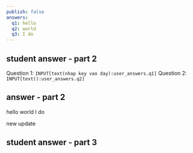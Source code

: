 ```yaml
---
publish: false
answers:
  q1: hello
  q2: world
  q3: I do
---
```



## student answer - part 2
Question 1: `INPUT[text(nhap key vao day):user_answers.q1]`
Question 2: `INPUT[text():user_answers.q2]`

## answer - part 2
hello world I do

new update
## student answer - part 3

```test-results
```


